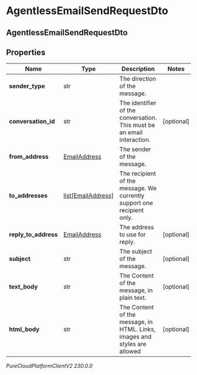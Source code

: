 # AgentlessEmailSendRequestDto

## AgentlessEmailSendRequestDto

## Properties

|Name | Type | Description | Notes|
|------------ | ------------- | ------------- | -------------|
| **sender_type** | str | The direction of the message. | |
| **conversation_id** | str | The identifier of the conversation. This must be an email interaction. | [optional] |
| **from_address** | [EmailAddress](EmailAddress) | The sender of the message. | |
| **to_addresses** | [list[EmailAddress]](EmailAddress) | The recipient of the message. We currently support one recipient only. | |
| **reply_to_address** | [EmailAddress](EmailAddress) | The address to use for reply. | [optional] |
| **subject** | str | The subject of the message. | [optional] |
| **text_body** | str | The Content of the message, in plain text. | [optional] |
| **html_body** | str | The Content of the message, in HTML. Links, images and styles are allowed | [optional] |



_PureCloudPlatformClientV2 230.0.0_
